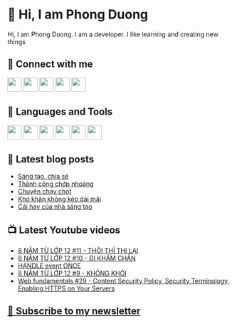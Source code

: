 # 👋 Hi, I am Phong Duong

Hi, I am Phong Duong. I am a developer. I like learning and creating new things

## 🔗 Connect with me
[<img height="32" width="32" src="https://cdn.jsdelivr.net/npm/simple-icons@v3/icons/youtube.svg" />](https://www.youtube.com/channel/UCXykqt3V2-9bYXKWZRcH0rA)
[<img height="32" width="32" src="https://cdn.jsdelivr.net/npm/simple-icons@v3/icons/instagram.svg" />](https://www.instagram.com/phongduonglh)
[<img height="32" width="32" src="https://cdn.jsdelivr.net/npm/simple-icons@v3/icons/twitter.svg" />](https://twitter.com/phongduonglh)
[<img height="32" width="32" src="https://cdn.jsdelivr.net/npm/simple-icons@v3/icons/facebook.svg" />](https://www.facebook.com/phongduonglh)
[<img height="32" width="32" src="https://cdn.jsdelivr.net/npm/simple-icons@v3/icons/linkedin.svg" />](https://www.linkedin.com/in/phongduonglh)

## 🧰 Languages and Tools

[<img height="32" width="32" src="https://cdn.jsdelivr.net/npm/simple-icons@v3/icons/javascript.svg" />](javascript)
[<img height="32" width="32" src="https://cdn.jsdelivr.net/npm/simple-icons@v3/icons/html5.svg" />](html5)
[<img height="32" width="32" src="https://cdn.jsdelivr.net/npm/simple-icons@v3/icons/css3.svg" />](css3)
[<img height="32" width="32" src="https://cdn.jsdelivr.net/npm/simple-icons@v3/icons/node-dot-js.svg" />](nodejs)
[<img height="32" width="32" src="https://cdn.jsdelivr.net/npm/simple-icons@v3/icons/react.svg" />](react)
[<img height="32" width="32" src="https://cdn.jsdelivr.net/npm/simple-icons@v3/icons/vue-dot-js.svg" />](vue)

## 📝 Latest blog posts

<!-- BLOG-POST-LIST:START -->
- [Sáng tạo, chia sẻ](https://phongduong.dev/blog/2021/05/sang-tao-chia-se/)
- [Thành công chớp nhoáng](https://phongduong.dev/blog/2021/05/thanh-cong-chop-nhoang/)
- [Chuyện chạy chọt](https://phongduong.dev/blog/2021/05/chuyen-chay-chot/)
- [Khó khăn không kéo dài mãi](https://phongduong.dev/blog/2021/05/kho-khan-khong-keo-dai-mai/)
- [Cái hay của nhà sáng tạo](https://phongduong.dev/blog/2021/05/cai-hay-cua-nha-sang-tao/)
<!-- BLOG-POST-LIST:END -->

## 📺 Latest Youtube videos

<!-- YOUTUBE-VIDEO-LIST:START -->
- [8 NĂM TỪ LỚP 12 #11 - THÔI THÌ THI LẠI](https://www.youtube.com/watch?v=Phoh0HQjESQ)
- [8 NĂM TỪ LỚP 12 #10 - ĐI KHÁM CHÂN](https://www.youtube.com/watch?v=QPmm6pqq-NY)
- [HANDLE event ONCE](https://www.youtube.com/watch?v=BeS5Sx7P3yA)
- [8 NĂM TỪ LỚP 12 #9 - KHÔNG KHÓI](https://www.youtube.com/watch?v=yai0L98F0Xo)
- [Web fundamentals #29 - Content Security Policy, Security Terminology, Enabling HTTPS on Your Servers](https://www.youtube.com/watch?v=DnVkGGb-J-o)
<!-- YOUTUBE-VIDEO-LIST:END -->

## [💌 Subscribe to my newsletter](https://koogio.substack.com/)
